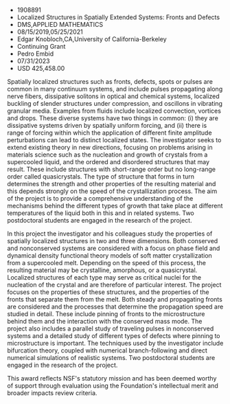 
* 1908891
* Localized Structures in Spatially Extended Systems: Fronts and Defects
* DMS,APPLIED MATHEMATICS
* 08/15/2019,05/25/2021
* Edgar Knobloch,CA,University of California-Berkeley
* Continuing Grant
* Pedro Embid
* 07/31/2023
* USD 425,458.00

Spatially localized structures such as fronts, defects, spots or pulses are
common in many continuum systems, and include pulses propagating along nerve
fibers, dissipative solitons in optical and chemical systems, localized buckling
of slender structures under compression, and oscillons in vibrating granular
media. Examples from fluids include localized convection, vortices and drops.
These diverse systems have two things in common: (i) they are dissipative
systems driven by spatially uniform forcing, and (ii) there is range of forcing
within which the application of different finite amplitude perturbations can
lead to distinct localized states. The investigator seeks to extend existing
theory in new directions, focusing on problems arising in materials science such
as the nucleation and growth of crystals from a supercooled liquid, and the
ordered and disordered structures that may result. These include structures with
short-range order but no long-range order called quasicrystals. The type of
structure that forms in turn determines the strength and other properties of the
resulting material and this depends strongly on the speed of the crystallization
process. The aim of the project is to provide a comprehensive understanding of
the mechanisms behind the different types of growth that take place at different
temperatures of the liquid both in this and in related systems. Two postdoctoral
students are engaged in the research of the project.

In this project the investigator and his colleagues study the properties of
spatially localized structures in two and three dimensions. Both conserved and
nonconserved systems are considered with a focus on phase field and dynamical
density functional theory models of soft matter crystallization from a
supercooled melt. Depending on the speed of this process, the resulting material
may be crystalline, amorphous, or a quasicrystal. Localized structures of each
type may serve as critical nuclei for the nucleation of the crystal and are
therefore of particular interest. The project focuses on the properties of these
structures, and the properties of the fronts that separate them from the melt.
Both steady and propagating fronts are considered and the processes that
determine the propagation speed are studied in detail. These include pinning of
fronts to the microstructure behind them and the interaction with the conserved
mass mode. The project also includes a parallel study of traveling pulses in
nonconserved systems and a detailed study of different types of defects where
pinning to microstructure is important. The techniques used by the investigator
include bifurcation theory, coupled with numerical branch-following and direct
numerical simulations of realistic systems. Two postdoctoral students are
engaged in the research of the project.

This award reflects NSF's statutory mission and has been deemed worthy of
support through evaluation using the Foundation's intellectual merit and broader
impacts review criteria.
